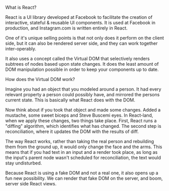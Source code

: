What is React?

React is a UI library developed at Facebook to facilitate the creation of interactive, stateful & reusable UI components. It is used at Facebook in production, and Instagram.com is written entirely in React.

One of it's unique selling points is that not only does it perform on the client side, but it can also be rendered server side, and they can work together inter-operably.

It also uses a concept called the Virtual DOM that selectively renders subtrees of nodes based upon state changes. It does the least amount of DOM manipulation possible in order to keep your components up to date.

How does the Virtual DOM work?

Imagine you had an object that you modeled around a person. It had every relevant property a person could possibly have, and mirrored the persons current state. This is basically what React does with the DOM.

Now think about if you took that object and made some changes. Added a mustache, some sweet biceps and Steve Buscemi eyes. In React-land, when we apply these changes, two things take place. First, React runs a "diffing" algorithm, which identifies what has changed. The second step is reconciliation, where it updates the DOM with the results of diff.

The way React works, rather than taking the real person and rebuilding them from the ground up, it would only change the face and the arms. This means that if you had text in an input and a render took place, as long as the input's parent node wasn't scheduled for reconciliation, the text would stay undisturbed.

Because React is using a fake DOM and not a real one, it also opens up a fun new possibility. We can render that fake DOM on the server, and boom, server side React views.